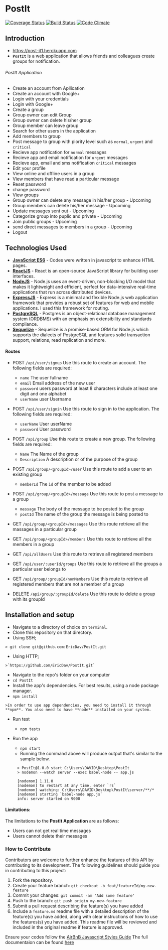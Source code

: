 # PostIt

[![Coverage Status](https://coveralls.io/repos/github/EricDav/PostIt/badge.svg?branch=implement-second-feedback)](https://coveralls.io/github/EricDav/PostIt?branch=implement-second-feedback) [![Build Status](https://travis-ci.org/EricDav/PostIt.svg?branch=implement-second-feedback)](https://travis-ci.org/EricDav/PostIt) [![Code Climate](https://codeclimate.com/github/EricDav/PostIt/badges/gpa.svg)](https://codeclimate.com/github/EricDav/PostIt)
## Introduction
* https://post-it1.herokuapp.com
*  **`PostIt`** is a web application that allows friends and colleagues create groups for  notification.

###### PostIt Application
*   Create an account from Apllication
*   Create an account with Google+ 
*   Login with your credentials
*   Login with Google+
*   Create a group
*   Group owner can edit Group
*   Group owner can delete his/her group
*   Group member can leave group
*   Search for other users in the application
*   Add members to group
*   Post message to group with piority level such as `normal`, `urgent` and  `critical`
*   Recieve app notification for `normal` messages
*   Recieve app and email notification for `urgent` messages 
*   Recieve app, email and sms notification `critical` messages
*   Edit your profile
*   View online and offline users in a group
*   View members that have read a particular message
*   Reset password
*   change password
*   View groups
*   Group owner can delete any message in his/her group  - Upcoming
*   Group members can delete his/her message - Upcoming
*   Update messages sent out - Upcoming
*   Categorize group into puplic and private - Upcoming
*   Join public groups - Upcoming
*   send direct messages to members in a group - Upcoming
*   Logout

## Technologies Used
- **[JavaScript ES6](http://es6-features.org/)** - Codes were written in javascript to enhance HTML pages.
- **[ReactJS](https://facebook.github.io/react/)** - React is an open-source JavaScript library for building user interfaces.
- **[NodeJS](https://nodejs.org/)** - Node.js uses an event-driven, non-blocking I/O model that makes it lightweight and efficient, perfect for data-intensive real-time applications that run across distributed devices.
- **[ExpressJS](https://expressjs.com/)** - Express is a minimal and flexible Node.js web application framework that provides a robust set of features for web and mobile applications. I used this framework for routing.
- **[PostgreSQL](https://www.postgresql.org/)** - Postgres is an object-relational database management system (ORDBMS) with an emphasis on extensibility and standards compliance.
- **[Sequelize](http://docs.sequelizejs.com/)** - Sequelize is a promise-based ORM for Node.js which supports the dialects of PostgreSQL and features solid transaction support, relations, read replication and more.

#### Routes
* POST `/api/user/signup` Use this route to create an account. The following fields are required:
  * `name`  The user fullname
  * `email`     Email address of the new user
  * `password` users password at least 8 characters include at least one digit and one alphabet
  * `userName` user Username

* POST `/api/user/signin` Use this route to sign in to the application. The following fields are required:
  * `userName` User userName
  * `password` User password

* POST `/api/group` Use this route to create a new group. The following fields are required:
  * `Name`  The Name of the group
  * `Description`     A description or of the purpose of the group
* POST `/api/group/<groupId>/user` Use this route to add a user to an existing group
  * `memberId` The `id` of the member to be added


* POST `/api/group/<groupId>/message` Use this route to post a message to a group
  * `message` The body of the message to be posted to the group
  * `postId` The name of the group the message is being posted to

* GET `/api/group/<groupId>/messages` Use this route retrieve all the massages in a particular group
* GET `/api/group/<groupId>/members` Use this route to retrieve all the members in a group
* GET `/api/allUsers` Use this route to retrieve all registered members
* GET `/api/user/:userId/groups` Use this route to retrieve all the groups a particular user belongs to
* GET `/api/group/:groupId/nonMembers` Use this route to retrieve all registered members that are not a member of    a group

* DELETE `/api/group/:groupId/delete` Use this route to delete a group with its groupId


## Installation and setup
*  Navigate to a directory of choice on `terminal`.
*  Clone this repository on that directory.
  *  Using SSH;

    > git clone git@github.com:EricDav/PostIt.git

  *  Using HTTP;

    >`https://github.com/EricDav/PostIt.git`

*  Navigate to the repo's folder on your computer
  *  `cd PostIt`
*  Install the app's dependencies. For best results, using a node package manager.
  *  `npm install`

    >In order to use app dependencies, you need to install it through **npm**. You also need to have **node** installed on your system.
* Run test
  *  `npm tests`

* Run the app
  *  `npm start`
  *  Running the command above will produce output that's similar to the sample below.
  ```
    > PostIt@1.0.0 start C:\Users\DAVID\Desktop\PostIt
    > nodemon --watch server --exec babel-node -- app.js

    [nodemon] 1.11.0
    [nodemon] to restart at any time, enter `rs`
    [nodemon] watching: C:\Users\DAVID\Desktop\PostIt\server/**/*
    [nodemon] starting `babel-node app.js`
    info: server started on 9000
  ```

#### Limitations:
The limitations to the **PostIt Application** are as follows:
* Users can not get real time messages
* Users cannot delete their messages

### How to Contribute
Contributors are welcome to further enhance the features of this API by contributing to its development. The following guidelines should guide you in contributing to this project:

1. Fork the repository.
2. Create your feature branch: `git checkout -b feat/featureId/my-new-feature`
3. Commit your changes: `git commit -am 'Add some feature'`
4. Push to the branch: `git push origin my-new-feature`
5. Submit a pull request describing the feature(s) you have added
6. Include a `feature.md` readme file with a detailed description of the feature(s) you have added, along with clear instructions of how to use the features(s) you have added. This readme file will be reviewed and included in the original readme if feature is approved.

Ensure your codes follow the [AirBnB Javascript Styles Guide](https://github.com/airbnb/javascript)
The full documentaion can be found [here](https://docs.postit14.apiary.io)
